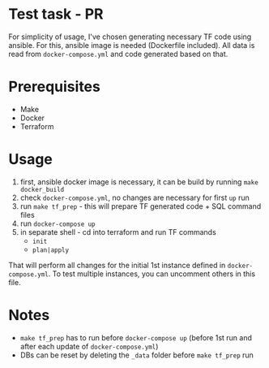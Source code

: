 Test task - PR
==============

For simplicity of usage, I've chosen generating necessary TF code using ansible. For this, ansible image is needed (Dockerfile included). All data is read from `docker-compose.yml` and code generated based on that.

# Prerequisites

- Make
- Docker
- Terraform

# Usage

1. first, ansible docker image is necessary, it can be build by running `make docker_build`
2. check `docker-compose.yml`, no changes are necessary for first `up` run
3. run `make tf_prep` - this will prepare TF generated code + SQL command files
4. run `docker-compose up`
5. in separate shell - cd into terraform and run TF commands
	- `init`
	- `plan|apply`

That will perform all changes for the initial 1st instance defined in `docker-compose.yml`. To test multiple instances, you can uncomment others in this file.

# Notes

- `make tf_prep` has to run before `docker-compose up` (before 1st run and after each update of `docker-compose.yml`)
- DBs can be reset by deleting the `_data` folder before `make tf_prep` run
